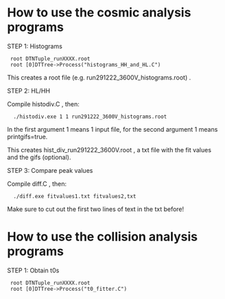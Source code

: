 How to use the cosmic analysis programs
==============
STEP 1: Histograms

     root DTNTuple_runXXXX.root
     root [0]DTTree->Process("histograms_HH_and_HL.C") 
     
This creates a root file (e.g. run291222_3600V_histograms.root) .

STEP 2: HL/HH

Compile histodiv.C , then:

      ./histodiv.exe 1 1 run291222_3600V_histograms.root
      
In the first argument 1 means 1 input file, for the second argument 1 means printgifs=true.

This creates hist_div_run291222_3600V.root , a txt file with the fit values and the gifs (optional).

STEP 3: Compare peak values

Compile diff.C , then:

      ./diff.exe fitvalues1.txt fitvalues2,txt
Make sure to cut out the first two lines of text in the txt before!

How to use the collision analysis programs
==============
STEP 1: Obtain t0s

     root DTNTuple_runXXXX.root
     root [0]DTTree->Process("t0_fitter.C") 
